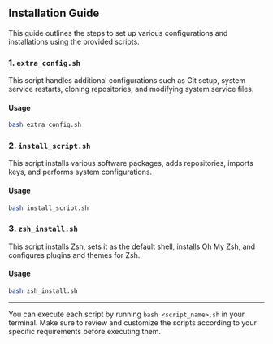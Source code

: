 ## Installation Guide

This guide outlines the steps to set up various configurations and installations using the provided scripts.

### 1. `extra_config.sh`

This script handles additional configurations such as Git setup, system service restarts, cloning repositories, and modifying system service files.

#### Usage

```bash
bash extra_config.sh
```

### 2. `install_script.sh`

This script installs various software packages, adds repositories, imports keys, and performs system configurations.

#### Usage

```bash
bash install_script.sh
```

### 3. `zsh_install.sh`

This script installs Zsh, sets it as the default shell, installs Oh My Zsh, and configures plugins and themes for Zsh.

#### Usage

```bash
bash zsh_install.sh
```

---

You can execute each script by running `bash <script_name>.sh` in your terminal. Make sure to review and customize the scripts according to your specific requirements before executing them.
